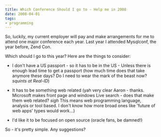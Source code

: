 ```yaml
---
title: Which Conference Should I go to - Help me in 2008
date: 2008-04-01
tags:
- programming
---
```

So, luckily, my current employer will pay and make arrangements for me to attend one major conference each year.  Last year I attended Mysqlconf, the year before, Zend Con.

<!--more-->

Which should I go to this year?  Here are the things to consider:
	
  * I don't have a US passport - so it has to be in the US - Unless there is enough lead time to get a passport (how much time does that take anymore these days?  Do I need to wear the mark of the beast now? *squints at Real-ID*)
	
  * It has to be something web related (yah very clear Aaron - thanks.  Microsoft makes front page and windows Live search - does that make them web related?  *sigh*  This means web programming language, analysis or tool based.  I don't know how more broad ones like 'future of web apps' types would work...)
	
  * I'd like it to be focused on open source (oracle fans, be damned!)

So - it's pretty simple.  Any suggestions?
